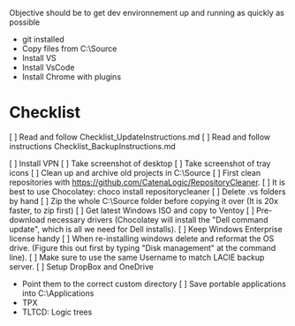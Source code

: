 Objective should be to get dev environnement up and running as quickly as possible
  - git installed
  - Copy files from C:\Source
  - Install VS
  - Install VsCode
  - Install Chrome with plugins

# Checklist

[ ] Read and follow Checklist_UpdateInstructions.md
[ ] Read and follow instructions Checklist_BackupInstructions.md

[ ] Install VPN
[ ] Take screenshot of desktop
[ ] Take screenshot of tray icons
[ ] Clean up and archive old projects in C:\Source
    [ ] First clean repositories with https://github.com/CatenaLogic/RepositoryCleaner.
    [ ] It is best to use Chocolatey: choco install repositorycleaner
    [ ] Delete .vs folders by hand
    [ ] Zip the whole C:\Source folder before copying it over (It is 20x faster, to zip first)
[ ] Get latest Windows ISO and copy to Ventoy
[ ] Pre-download necessary drivers (Chocolatey will install the "Dell command update", which is all we need for Dell installs).
[ ] Keep Windows Enterprise license handy
[ ] When re-installing windows delete and reformat the OS drive. (Figure this out first by typing "Disk management" at the command line).
[ ] Make sure to use the same Username to match LACIE backup server.
[ ] Setup DropBox and OneDrive
  - Point them to the correct custom directory
[ ] Save portable applications into C:\Applications
  - TPX
  - TLTCD: Logic trees